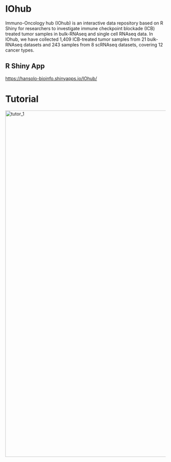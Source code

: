 # IOhub

Immuno-Oncology hub (IOhub) is an interactive data repository based on R Shiny for researchers to investigate immune checkpoint blockade (ICB) treated tumor samples in bulk-RNAseq and single cell RNAseq data. In IOhub, we have collected 1,409 ICB-treated tumor samples from 21 bulk-RNAseq datasets and 243 samples from 8 scRNAseq datasets, covering 12 cancer types.

## R Shiny App 

https://hansolo-bioinfo.shinyapps.io/IOhub/

# Tutorial

<img width="1087" alt="tutor_1" src="https://github.com/hansolo-bioinfo/IOhub/assets/65295899/395e2c9f-95cd-47a7-b54e-5a2822c1402a">
